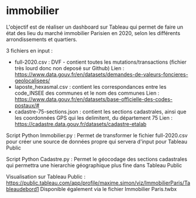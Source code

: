 # immobilier

L'objectif est de réaliser un dashboard sur Tableau qui permet de faire un état des lieu du marché immobilier Parisien en 2020, selon les différents arrondissements et quartiers.

3 fichiers en input : 
 - full-2020.csv : DVF - contient toutes les mutations/transactions (fichier très lourd donc non deposé sur Github)
   Lien : https://www.data.gouv.fr/en/datasets/demandes-de-valeurs-foncieres-geolocalisees/
 - laposte_hexasmal.csv : contient les correspondances entre les code_INSEE des communes et le nom des communes
   Lien : https://www.data.gouv.fr/en/datasets/base-officielle-des-codes-postaux/#
 - cadastre-75-sections.json : contient les sections cadastrales, ainsi que les coordonnées GPS qui les delimitent, du département 75
   Lien : https://cadastre.data.gouv.fr/datasets/cadastre-etalab

Script Python Immobilier.py :
Permet de transformer le fichier full-2020.csv pour créer une source de données propre qui servera d'input pour Tableau Public

Script Python Cadastre.py :
Permet le géocodage des sections cadastrales qui permettra une hierarchie géographique plus fine dans Tableau Public

Visualisation sur Tableau Public : https://public.tableau.com/app/profile/maxime.simon/viz/ImmobilierParis/Tableaudebord1
Disponible également via le fichier Immobilier Paris.twbx
